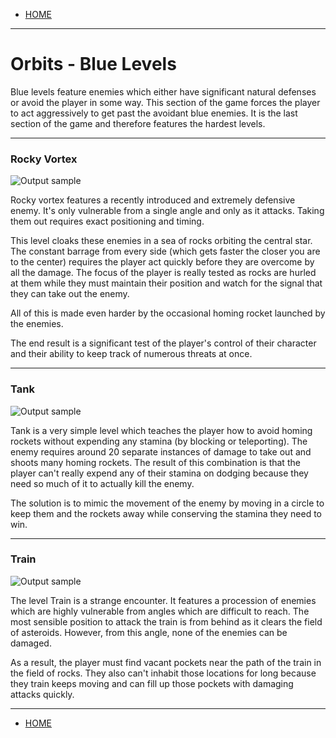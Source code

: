 
- [HOME](https://avijr.com)

---

# Orbits - Blue Levels

Blue levels feature enemies which either have significant natural defenses or avoid the player in some way. This section of the game forces the player to act aggressively to get past the avoidant blue enemies. It is the last section of the game and therefore features the hardest levels.

---
### Rocky Vortex
![Output sample](https://github.com/Polaros/AVI/raw/master/gifs/RockyVortex.gif)

Rocky vortex features a recently introduced and extremely defensive enemy. It's only vulnerable from a single angle and only as it attacks. Taking them out requires exact positioning and timing.

This level cloaks these enemies in a sea of rocks orbiting the central star. The constant barrage from every side (which gets faster the closer you are to the center) requires the player act quickly before they are overcome by all the damage. The focus of the player is really tested as rocks are hurled at them while they must maintain their position and watch for the signal that they can take out the enemy.

All of this is made even harder by the occasional homing rocket launched by the enemies.

The end result is a significant test of the player's control of their character and their ability to keep track of numerous threats at once.

---
### Tank
![Output sample](https://github.com/Polaros/AVI/raw/master/gifs/Tank.gif)

Tank is a very simple level which teaches the player how to avoid homing rockets without expending any stamina (by blocking or teleporting). The enemy requires around 20 separate instances of damage to take out and shoots many homing rockets. The result of this combination is that the player can't really expend any of their stamina on dodging because they need so much of it to actually kill the enemy.

The solution is to mimic the movement of the enemy by moving in a circle to keep them and the rockets away while conserving the stamina they need to win.

---
### Train
![Output sample](https://github.com/Polaros/AVI/raw/master/gifs/Train.gif)

The level Train is a strange encounter. It features a procession of enemies which are highly vulnerable from angles which are difficult to reach. The most sensible position to attack the train is from behind as it clears the field of asteroids. However, from this angle, none of the enemies can be damaged.

As a result, the player must find vacant pockets near the path of the train in the field of rocks. They also can't inhabit those locations for long because they train keeps moving and can fill up those pockets with damaging attacks quickly.

---

- [HOME](https://avijr.com)
